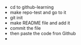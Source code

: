* cd to github-learning
* make repo-test and go to it
* git init
* make README file and add it
* commit the file
* then paste the code fron Github
*